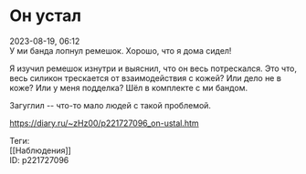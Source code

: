 Он устал
=========

   
 2023-08-19, 06:12   
  У ми банда лопнул ремешок. Хорошо, что я дома сидел!   
   
 Я изучил ремешок изнутри и выяснил, что он весь потрескался. Это что, весь силикон трескается от взаимодействия с кожей? Или дело не в коже? Или у меня подделка? Шёл в комплекте с ми бандом.   
   
 Загуглил -- что-то мало людей с такой проблемой.   
    
 <https://diary.ru/~zHz00/p221727096_on-ustal.htm>   
   
 Теги:   
 [[Наблюдения]]   
 ID: p221727096